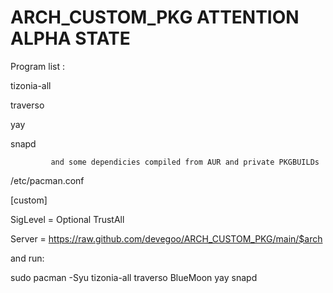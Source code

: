 # ARCH_CUSTOM_PKG ATTENTION ALPHA STATE

Program list :

tizonia-all

traverso

yay

snapd

             and some dependicies compiled from AUR and private PKGBUILDs

/etc/pacman.conf
>>>>>>>>>>>>>>>>>>>>>>

[custom]

SigLevel = Optional TrustAll

Server = https://raw.github.com/devegoo/ARCH_CUSTOM_PKG/main/$arch

>>>>>>>>>>>>>>>>>>>>>>


and run:

sudo pacman -Syu tizonia-all traverso BlueMoon yay snapd
